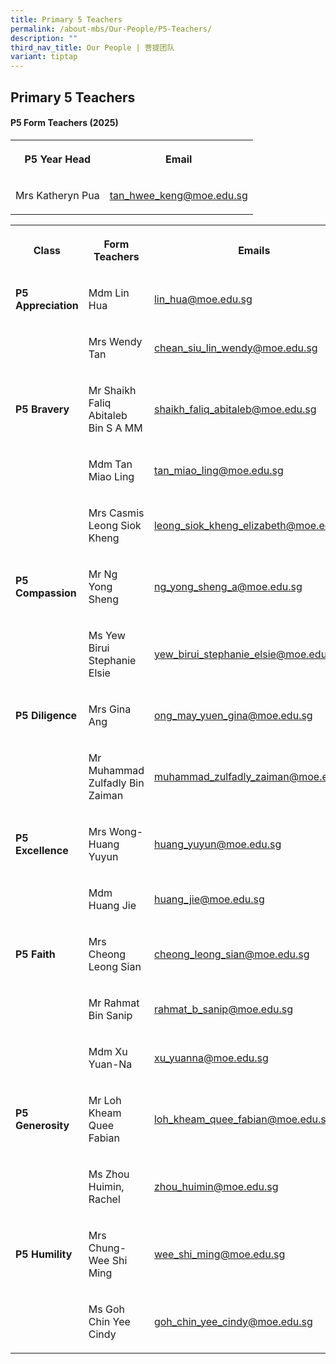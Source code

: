 ```yaml
---
title: Primary 5 Teachers
permalink: /about-mbs/Our-People/P5-Teachers/
description: ""
third_nav_title: Our People | 菩提团队
variant: tiptap
---
```

<h2><strong>Primary 5 Teachers</strong></h2>
<h4><strong>P5 Form Teachers (2025)</strong></h4>
<table style="minWidth: 50px">
<colgroup>
<col>
<col>
</colgroup>
<tbody>
<tr>
<th rowspan="1" colspan="1">
<p>P5 Year Head</p>
</th>
<th rowspan="1" colspan="1">
<p>Email</p>
</th>
</tr>
<tr>
<td rowspan="1" colspan="1">
<p>Mrs Katheryn Pua</p>
</td>
<td rowspan="1" colspan="1">
<p><a href="mailto:tan_hwee_keng@moe.edu.sg" rel="noopener noreferrer nofollow" target="_blank">tan_hwee_keng@moe.edu.sg</a>
</p>
</td>
</tr>
</tbody>
</table>
<p></p>
<table style="minWidth: 75px">
<colgroup>
<col>
<col>
<col>
</colgroup>
<tbody>
<tr>
<th rowspan="1" colspan="1">
<p>Class</p>
</th>
<th rowspan="1" colspan="1">
<p>Form Teachers</p>
</th>
<th rowspan="1" colspan="1">
<p>Emails</p>
</th>
</tr>
<tr>
<td rowspan="1" colspan="1">
<p><strong>P5 Appreciation</strong>
</p>
</td>
<td rowspan="1" colspan="1">
<p>Mdm Lin Hua</p>
</td>
<td rowspan="1" colspan="1">
<p><a href="mailto:lin_hua@moe.edu.sg" rel="noopener noreferrer nofollow" target="_blank">lin_hua@moe.edu.sg</a>
</p>
</td>
</tr>
<tr>
<td rowspan="1" colspan="1">
<p></p>
</td>
<td rowspan="1" colspan="1">
<p>Mrs Wendy Tan</p>
</td>
<td rowspan="1" colspan="1">
<p><a href="mailto:chean_siu_lin_wendy@moe.edu.sg" rel="noopener noreferrer nofollow" target="_blank">chean_siu_lin_wendy@moe.edu.sg</a>
</p>
</td>
</tr>
<tr>
<td rowspan="1" colspan="1">
<p><strong>P5 Bravery</strong>
</p>
</td>
<td rowspan="1" colspan="1">
<p>Mr Shaikh Faliq Abitaleb Bin S A MM</p>
</td>
<td rowspan="1" colspan="1">
<p><a href="mailto:shaikh_faliq_abitaleb@moe.edu.sg" rel="noopener noreferrer nofollow" target="_blank">shaikh_faliq_abitaleb@moe.edu.sg</a>
</p>
</td>
</tr>
<tr>
<td rowspan="1" colspan="1">
<p></p>
</td>
<td rowspan="1" colspan="1">
<p>Mdm Tan Miao Ling</p>
</td>
<td rowspan="1" colspan="1">
<p><a href="mailto:tan_miao_ling@moe.edu.sg" rel="noopener noreferrer nofollow" target="_blank">tan_miao_ling@moe.edu.sg</a>
</p>
</td>
</tr>
<tr>
<td rowspan="1" colspan="1">
<p></p>
</td>
<td rowspan="1" colspan="1">
<p>Mrs Casmis Leong Siok Kheng</p>
</td>
<td rowspan="1" colspan="1">
<p><a href="mailto:leong_siok_kheng_elizabeth@moe.edu.sg" rel="noopener noreferrer nofollow" target="_blank">leong_siok_kheng_elizabeth@moe.edu.sg</a>
</p>
</td>
</tr>
<tr>
<td rowspan="1" colspan="1">
<p><strong>P5 Compassion</strong>
</p>
</td>
<td rowspan="1" colspan="1">
<p>Mr Ng Yong Sheng</p>
</td>
<td rowspan="1" colspan="1">
<p><a href="mailto:ng_yong_sheng_a@moe.edu.sg" rel="noopener noreferrer nofollow" target="_blank">ng_yong_sheng_a@moe.edu.sg</a>
</p>
</td>
</tr>
<tr>
<td rowspan="1" colspan="1">
<p></p>
</td>
<td rowspan="1" colspan="1">
<p>Ms Yew Birui Stephanie Elsie</p>
</td>
<td rowspan="1" colspan="1">
<p><a href="mailto:yew_birui_stephanie_elsie@moe.edu.sg" rel="noopener noreferrer nofollow" target="_blank">yew_birui_stephanie_elsie@moe.edu.sg</a>
</p>
</td>
</tr>
<tr>
<td rowspan="1" colspan="1">
<p><strong>P5 Diligence</strong>
</p>
</td>
<td rowspan="1" colspan="1">
<p>Mrs Gina Ang</p>
</td>
<td rowspan="1" colspan="1">
<p><a href="mailto:ong_may_yuen_gina@moe.edu.sg" rel="noopener noreferrer nofollow" target="_blank">ong_may_yuen_gina@moe.edu.sg</a>
</p>
</td>
</tr>
<tr>
<td rowspan="1" colspan="1">
<p></p>
</td>
<td rowspan="1" colspan="1">
<p>Mr Muhammad Zulfadly Bin Zaiman</p>
</td>
<td rowspan="1" colspan="1">
<p><a href="mailto:muhammad_zulfadly_zaiman@moe.edu.sg" rel="noopener noreferrer nofollow" target="_blank">muhammad_zulfadly_zaiman@moe.edu.sg</a>
</p>
</td>
</tr>
<tr>
<td rowspan="1" colspan="1">
<p><strong>P5 Excellence</strong>
</p>
</td>
<td rowspan="1" colspan="1">
<p>Mrs Wong-Huang Yuyun</p>
</td>
<td rowspan="1" colspan="1">
<p><a href="mailto:huang_yuyun@moe.edu.sg" rel="noopener noreferrer nofollow" target="_blank">huang_yuyun@moe.edu.sg</a>
</p>
</td>
</tr>
<tr>
<td rowspan="1" colspan="1">
<p></p>
</td>
<td rowspan="1" colspan="1">
<p>Mdm Huang Jie</p>
</td>
<td rowspan="1" colspan="1">
<p><a href="mailto:huan_see_lai@moe.edu.sg" rel="noopener noreferrer nofollow" target="_blank">huang_jie@moe.edu.sg</a>
</p>
</td>
</tr>
<tr>
<td rowspan="1" colspan="1">
<p><strong>P5 Faith</strong>
</p>
</td>
<td rowspan="1" colspan="1">
<p>Mrs Cheong Leong Sian</p>
</td>
<td rowspan="1" colspan="1">
<p><a href="mailto:cheong_leong_sian@moe.edu.sg" rel="noopener noreferrer nofollow" target="_blank">cheong_leong_sian@moe.edu.sg</a>
</p>
</td>
</tr>
<tr>
<td rowspan="1" colspan="1">
<p></p>
</td>
<td rowspan="1" colspan="1">
<p>Mr Rahmat Bin Sanip</p>
</td>
<td rowspan="1" colspan="1">
<p><a href="mailto:rahmat_b_sanip@moe.edu.sg" rel="noopener noreferrer nofollow" target="_blank">rahmat_b_sanip@moe.edu.sg</a>
</p>
</td>
</tr>
<tr>
<td rowspan="1" colspan="1">
<p></p>
</td>
<td rowspan="1" colspan="1">
<p>Mdm Xu Yuan-Na</p>
</td>
<td rowspan="1" colspan="1">
<p><a href="xu_yuanna@moe.edu.sg" rel="noopener nofollow" target="_blank">xu_yuanna@moe.edu.sg</a>
</p>
</td>
</tr>
<tr>
<td rowspan="1" colspan="1">
<p><strong>P5 Generosity</strong>
</p>
</td>
<td rowspan="1" colspan="1">
<p>Mr Loh Kheam Quee Fabian</p>
</td>
<td rowspan="1" colspan="1">
<p><a href="mailto:loh_kheam_quee_fabian@moe.edu.sg" rel="noopener noreferrer nofollow" target="_blank">loh_kheam_quee_fabian@moe.edu.sg</a>
</p>
</td>
</tr>
<tr>
<td rowspan="1" colspan="1">
<p></p>
</td>
<td rowspan="1" colspan="1">
<p>Ms Zhou Huimin, Rachel</p>
</td>
<td rowspan="1" colspan="1">
<p><a href="mailto:zhou_huimin@moe.edu.sg" rel="noopener noreferrer nofollow" target="_blank">zhou_huimin@moe.edu.sg</a>
</p>
</td>
</tr>
<tr>
<td rowspan="1" colspan="1">
<p><strong>P5 Humility</strong>
</p>
</td>
<td rowspan="1" colspan="1">
<p>Mrs Chung-Wee Shi Ming</p>
</td>
<td rowspan="1" colspan="1">
<p><a href="mailto:wee_shi_ming@moe.edu.sg" rel="noopener noreferrer nofollow" target="_blank">wee_shi_ming@moe.edu.sg</a>
</p>
</td>
</tr>
<tr>
<td rowspan="1" colspan="1">
<p></p>
</td>
<td rowspan="1" colspan="1">
<p>Ms Goh Chin Yee Cindy</p>
</td>
<td rowspan="1" colspan="1">
<p><a href="mailto:goh_chin_yee_cindy@moe.edu.sg" rel="noopener noreferrer nofollow" target="_blank">goh_chin_yee_cindy@moe.edu.sg</a>
</p>
</td>
</tr>
</tbody>
</table>
<p></p>